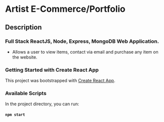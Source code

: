 # Artist E-Commerce/Portfolio

## Description

### Full Stack ReactJS, Node, Express, MongoDB Web Application.

* Allows a user to view items, contact via email and purchase any item on the website.

### Getting Started with Create React App

This project was bootstrapped with [Create React App](https://github.com/facebook/create-react-app).

### Available Scripts

In the project directory, you can run:

#### `npm start`

